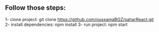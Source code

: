 ## Follow those steps:
1- clone project: git clone https://github.com/oussamaBGZ/saharReact.git
2- install dependencies: npm install
3- run project: npm start